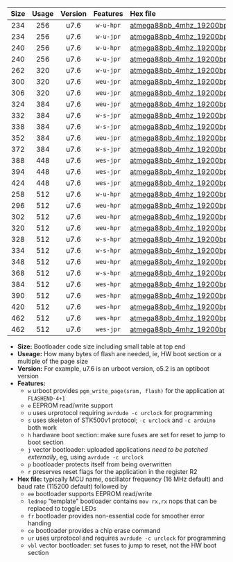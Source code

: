 |Size|Usage|Version|Features|Hex file|
|:-:|:-:|:-:|:-:|:--|
|234|256|u7.6|`w-u-hpr`|[atmega88pb_4mhz_19200bps_ur.hex](https://raw.githubusercontent.com/stefanrueger/urboot/main//atmega88pb_4mhz_19200bps_ur.hex)|
|234|256|u7.6|`w-u-jpr`|[atmega88pb_4mhz_19200bps_ur_vbl.hex](https://raw.githubusercontent.com/stefanrueger/urboot/main//atmega88pb_4mhz_19200bps_ur_vbl.hex)|
|240|256|u7.6|`w-u-hpr`|[atmega88pb_4mhz_19200bps_lednop_ur.hex](https://raw.githubusercontent.com/stefanrueger/urboot/main//atmega88pb_4mhz_19200bps_lednop_ur.hex)|
|240|256|u7.6|`w-u-jpr`|[atmega88pb_4mhz_19200bps_lednop_ur_vbl.hex](https://raw.githubusercontent.com/stefanrueger/urboot/main//atmega88pb_4mhz_19200bps_lednop_ur_vbl.hex)|
|262|320|u7.6|`w-u-jpr`|[atmega88pb_4mhz_19200bps_lednop_fr_ur_vbl.hex](https://raw.githubusercontent.com/stefanrueger/urboot/main//atmega88pb_4mhz_19200bps_lednop_fr_ur_vbl.hex)|
|300|320|u7.6|`weu-jpr`|[atmega88pb_4mhz_19200bps_ee_ur_vbl.hex](https://raw.githubusercontent.com/stefanrueger/urboot/main//atmega88pb_4mhz_19200bps_ee_ur_vbl.hex)|
|306|320|u7.6|`weu-jpr`|[atmega88pb_4mhz_19200bps_ee_lednop_ur_vbl.hex](https://raw.githubusercontent.com/stefanrueger/urboot/main//atmega88pb_4mhz_19200bps_ee_lednop_ur_vbl.hex)|
|324|384|u7.6|`weu-jpr`|[atmega88pb_4mhz_19200bps_ee_lednop_fr_ur_vbl.hex](https://raw.githubusercontent.com/stefanrueger/urboot/main//atmega88pb_4mhz_19200bps_ee_lednop_fr_ur_vbl.hex)|
|332|384|u7.6|`w-s-jpr`|[atmega88pb_4mhz_19200bps_vbl.hex](https://raw.githubusercontent.com/stefanrueger/urboot/main//atmega88pb_4mhz_19200bps_vbl.hex)|
|338|384|u7.6|`w-s-jpr`|[atmega88pb_4mhz_19200bps_lednop_vbl.hex](https://raw.githubusercontent.com/stefanrueger/urboot/main//atmega88pb_4mhz_19200bps_lednop_vbl.hex)|
|352|384|u7.6|`weu-jpr`|[atmega88pb_4mhz_19200bps_ee_lednop_fr_ce_ur_vbl.hex](https://raw.githubusercontent.com/stefanrueger/urboot/main//atmega88pb_4mhz_19200bps_ee_lednop_fr_ce_ur_vbl.hex)|
|372|384|u7.6|`w-s-jpr`|[atmega88pb_4mhz_19200bps_lednop_fr_vbl.hex](https://raw.githubusercontent.com/stefanrueger/urboot/main//atmega88pb_4mhz_19200bps_lednop_fr_vbl.hex)|
|388|448|u7.6|`wes-jpr`|[atmega88pb_4mhz_19200bps_ee_vbl.hex](https://raw.githubusercontent.com/stefanrueger/urboot/main//atmega88pb_4mhz_19200bps_ee_vbl.hex)|
|394|448|u7.6|`wes-jpr`|[atmega88pb_4mhz_19200bps_ee_lednop_vbl.hex](https://raw.githubusercontent.com/stefanrueger/urboot/main//atmega88pb_4mhz_19200bps_ee_lednop_vbl.hex)|
|424|448|u7.6|`wes-jpr`|[atmega88pb_4mhz_19200bps_ee_lednop_fr_vbl.hex](https://raw.githubusercontent.com/stefanrueger/urboot/main//atmega88pb_4mhz_19200bps_ee_lednop_fr_vbl.hex)|
|258|512|u7.6|`w-u-hpr`|[atmega88pb_4mhz_19200bps_lednop_fr_ur.hex](https://raw.githubusercontent.com/stefanrueger/urboot/main//atmega88pb_4mhz_19200bps_lednop_fr_ur.hex)|
|296|512|u7.6|`weu-hpr`|[atmega88pb_4mhz_19200bps_ee_ur.hex](https://raw.githubusercontent.com/stefanrueger/urboot/main//atmega88pb_4mhz_19200bps_ee_ur.hex)|
|302|512|u7.6|`weu-hpr`|[atmega88pb_4mhz_19200bps_ee_lednop_ur.hex](https://raw.githubusercontent.com/stefanrueger/urboot/main//atmega88pb_4mhz_19200bps_ee_lednop_ur.hex)|
|320|512|u7.6|`weu-hpr`|[atmega88pb_4mhz_19200bps_ee_lednop_fr_ur.hex](https://raw.githubusercontent.com/stefanrueger/urboot/main//atmega88pb_4mhz_19200bps_ee_lednop_fr_ur.hex)|
|328|512|u7.6|`w-s-hpr`|[atmega88pb_4mhz_19200bps.hex](https://raw.githubusercontent.com/stefanrueger/urboot/main//atmega88pb_4mhz_19200bps.hex)|
|334|512|u7.6|`w-s-hpr`|[atmega88pb_4mhz_19200bps_lednop.hex](https://raw.githubusercontent.com/stefanrueger/urboot/main//atmega88pb_4mhz_19200bps_lednop.hex)|
|348|512|u7.6|`weu-hpr`|[atmega88pb_4mhz_19200bps_ee_lednop_fr_ce_ur.hex](https://raw.githubusercontent.com/stefanrueger/urboot/main//atmega88pb_4mhz_19200bps_ee_lednop_fr_ce_ur.hex)|
|368|512|u7.6|`w-s-hpr`|[atmega88pb_4mhz_19200bps_lednop_fr.hex](https://raw.githubusercontent.com/stefanrueger/urboot/main//atmega88pb_4mhz_19200bps_lednop_fr.hex)|
|384|512|u7.6|`wes-hpr`|[atmega88pb_4mhz_19200bps_ee.hex](https://raw.githubusercontent.com/stefanrueger/urboot/main//atmega88pb_4mhz_19200bps_ee.hex)|
|390|512|u7.6|`wes-hpr`|[atmega88pb_4mhz_19200bps_ee_lednop.hex](https://raw.githubusercontent.com/stefanrueger/urboot/main//atmega88pb_4mhz_19200bps_ee_lednop.hex)|
|420|512|u7.6|`wes-hpr`|[atmega88pb_4mhz_19200bps_ee_lednop_fr.hex](https://raw.githubusercontent.com/stefanrueger/urboot/main//atmega88pb_4mhz_19200bps_ee_lednop_fr.hex)|
|462|512|u7.6|`wes-hpr`|[atmega88pb_4mhz_19200bps_ee_lednop_fr_ce.hex](https://raw.githubusercontent.com/stefanrueger/urboot/main//atmega88pb_4mhz_19200bps_ee_lednop_fr_ce.hex)|
|462|512|u7.6|`wes-jpr`|[atmega88pb_4mhz_19200bps_ee_lednop_fr_ce_vbl.hex](https://raw.githubusercontent.com/stefanrueger/urboot/main//atmega88pb_4mhz_19200bps_ee_lednop_fr_ce_vbl.hex)|

- **Size:** Bootloader code size including small table at top end
- **Useage:** How many bytes of flash are needed, ie, HW boot section or a multiple of the page size
- **Version:** For example, u7.6 is an urboot version, o5.2 is an optiboot version
- **Features:**
  + `w` urboot provides `pgm_write_page(sram, flash)` for the application at `FLASHEND-4+1`
  + `e` EEPROM read/write support
  + `u` uses urprotocol requiring `avrdude -c urclock` for programming
  + `s` uses skeleton of STK500v1 protocol; `-c urclock` and `-c arduino` both work
  + `h` hardware boot section: make sure fuses are set for reset to jump to boot section
  + `j` vector bootloader: uploaded applications *need to be patched externally*, eg, using `avrdude -c urclock`
  + `p` bootloader protects itself from being overwritten
  + `r` preserves reset flags for the application in the register R2
- **Hex file:** typically MCU name, oscillator frequency (16 MHz default) and baud rate (115200 default) followed by
  + `ee` bootloader supports EEPROM read/write
  + `lednop` "template" bootloader contains `mov rx,rx` nops that can be replaced to toggle LEDs
  + `fr` bootloader provides non-essential code for smoother error handing
  + `ce` bootloader provides a chip erase command
  + `ur` uses urprotocol and requires `avrdude -c urclock` for programming
  + `vbl` vector bootloader: set fuses to jump to reset, not the HW boot section
